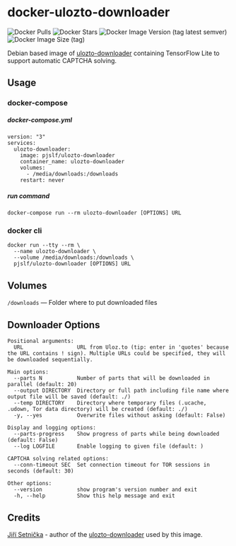 # docker-ulozto-downloader

![Docker Pulls](https://img.shields.io/docker/pulls/pjslf/ulozto-downloader?label=PULLS&logo=docker&logoColor=white&style=for-the-badge)
![Docker Stars](https://img.shields.io/docker/stars/pjslf/ulozto-downloader?label=STARS&logo=docker&logoColor=white&style=for-the-badge)
![Docker Image Version (tag latest semver)](https://img.shields.io/docker/v/pjslf/ulozto-downloader/latest?logo=docker&logoColor=white&color=blue&style=for-the-badge)
![Docker Image Size (tag)](https://img.shields.io/docker/image-size/pjslf/ulozto-downloader/latest?logo=docker&logoColor=white&style=for-the-badge)

Debian based image of  [ulozto-downloader](https://github.com/setnicka/ulozto-downloader) containing TensorFlow Lite to support automatic CAPTCHA solving.

## Usage 

### docker-compose

##### docker-compose.yml
```
version: "3"
services:
  ulozto-downloader:
    image: pjslf/ulozto-downloader
    container_name: ulozto-downloader
    volumes:
      - /media/downloads:/downloads
    restart: never
```
##### run command
```
docker-compose run --rm ulozto-downloader [OPTIONS] URL
```

### docker cli

```
docker run --tty --rm \
  --name ulozto-downloader \
  --volume /media/downloads:/downloads \
  pjslf/ulozto-downloader [OPTIONS] URL
```

## Volumes

`/downloads` — Folder where to put downloaded files

## Downloader Options

```
Positional arguments:
  URL                 URL from Uloz.to (tip: enter in 'quotes' because the URL contains ! sign). Multiple URLs could be specified, they will be downloaded sequentially.

Main options:
  --parts N           Number of parts that will be downloaded in parallel (default: 20)
  --output DIRECTORY  Directory or full path including file name where output file will be saved (default: ./)
  --temp DIRECTORY    Directory where temporary files (.ucache, .udown, Tor data directory) will be created (default: ./)
  -y, --yes           Overwrite files without asking (default: False)

Display and logging options:
  --parts-progress    Show progress of parts while being downloaded (default: False)
  --log LOGFILE       Enable logging to given file (default: )

CAPTCHA solving related options:
  --conn-timeout SEC  Set connection timeout for TOR sessions in seconds (default: 30)

Other options:
  --version           show program's version number and exit
  -h, --help          Show this help message and exit
```

## Credits

[Jiří Setnička](https://github.com/setnicka) - author of the [ulozto-downloader](https://github.com/setnicka/ulozto-downloader) used by this image.

